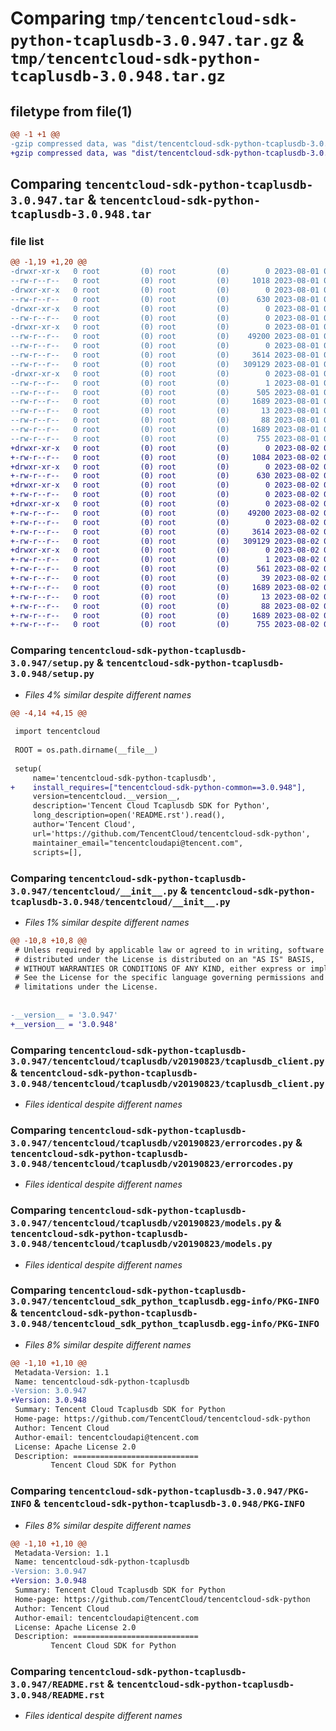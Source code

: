 # Comparing `tmp/tencentcloud-sdk-python-tcaplusdb-3.0.947.tar.gz` & `tmp/tencentcloud-sdk-python-tcaplusdb-3.0.948.tar.gz`

## filetype from file(1)

```diff
@@ -1 +1 @@
-gzip compressed data, was "dist/tencentcloud-sdk-python-tcaplusdb-3.0.947.tar", last modified: Tue Aug  1 00:56:27 2023, max compression
+gzip compressed data, was "dist/tencentcloud-sdk-python-tcaplusdb-3.0.948.tar", last modified: Wed Aug  2 00:37:53 2023, max compression
```

## Comparing `tencentcloud-sdk-python-tcaplusdb-3.0.947.tar` & `tencentcloud-sdk-python-tcaplusdb-3.0.948.tar`

### file list

```diff
@@ -1,19 +1,20 @@
-drwxr-xr-x   0 root         (0) root         (0)        0 2023-08-01 00:56:27.000000 tencentcloud-sdk-python-tcaplusdb-3.0.947/
--rw-r--r--   0 root         (0) root         (0)     1018 2023-08-01 00:56:26.000000 tencentcloud-sdk-python-tcaplusdb-3.0.947/setup.py
-drwxr-xr-x   0 root         (0) root         (0)        0 2023-08-01 00:56:27.000000 tencentcloud-sdk-python-tcaplusdb-3.0.947/tencentcloud/
--rw-r--r--   0 root         (0) root         (0)      630 2023-08-01 00:56:26.000000 tencentcloud-sdk-python-tcaplusdb-3.0.947/tencentcloud/__init__.py
-drwxr-xr-x   0 root         (0) root         (0)        0 2023-08-01 00:56:27.000000 tencentcloud-sdk-python-tcaplusdb-3.0.947/tencentcloud/tcaplusdb/
--rw-r--r--   0 root         (0) root         (0)        0 2023-08-01 00:56:26.000000 tencentcloud-sdk-python-tcaplusdb-3.0.947/tencentcloud/tcaplusdb/__init__.py
-drwxr-xr-x   0 root         (0) root         (0)        0 2023-08-01 00:56:27.000000 tencentcloud-sdk-python-tcaplusdb-3.0.947/tencentcloud/tcaplusdb/v20190823/
--rw-r--r--   0 root         (0) root         (0)    49200 2023-08-01 00:56:26.000000 tencentcloud-sdk-python-tcaplusdb-3.0.947/tencentcloud/tcaplusdb/v20190823/tcaplusdb_client.py
--rw-r--r--   0 root         (0) root         (0)        0 2023-08-01 00:56:26.000000 tencentcloud-sdk-python-tcaplusdb-3.0.947/tencentcloud/tcaplusdb/v20190823/__init__.py
--rw-r--r--   0 root         (0) root         (0)     3614 2023-08-01 00:56:26.000000 tencentcloud-sdk-python-tcaplusdb-3.0.947/tencentcloud/tcaplusdb/v20190823/errorcodes.py
--rw-r--r--   0 root         (0) root         (0)   309129 2023-08-01 00:56:26.000000 tencentcloud-sdk-python-tcaplusdb-3.0.947/tencentcloud/tcaplusdb/v20190823/models.py
-drwxr-xr-x   0 root         (0) root         (0)        0 2023-08-01 00:56:27.000000 tencentcloud-sdk-python-tcaplusdb-3.0.947/tencentcloud_sdk_python_tcaplusdb.egg-info/
--rw-r--r--   0 root         (0) root         (0)        1 2023-08-01 00:56:27.000000 tencentcloud-sdk-python-tcaplusdb-3.0.947/tencentcloud_sdk_python_tcaplusdb.egg-info/dependency_links.txt
--rw-r--r--   0 root         (0) root         (0)      505 2023-08-01 00:56:27.000000 tencentcloud-sdk-python-tcaplusdb-3.0.947/tencentcloud_sdk_python_tcaplusdb.egg-info/SOURCES.txt
--rw-r--r--   0 root         (0) root         (0)     1689 2023-08-01 00:56:27.000000 tencentcloud-sdk-python-tcaplusdb-3.0.947/tencentcloud_sdk_python_tcaplusdb.egg-info/PKG-INFO
--rw-r--r--   0 root         (0) root         (0)       13 2023-08-01 00:56:27.000000 tencentcloud-sdk-python-tcaplusdb-3.0.947/tencentcloud_sdk_python_tcaplusdb.egg-info/top_level.txt
--rw-r--r--   0 root         (0) root         (0)       88 2023-08-01 00:56:27.000000 tencentcloud-sdk-python-tcaplusdb-3.0.947/setup.cfg
--rw-r--r--   0 root         (0) root         (0)     1689 2023-08-01 00:56:27.000000 tencentcloud-sdk-python-tcaplusdb-3.0.947/PKG-INFO
--rw-r--r--   0 root         (0) root         (0)      755 2023-08-01 00:56:26.000000 tencentcloud-sdk-python-tcaplusdb-3.0.947/README.rst
+drwxr-xr-x   0 root         (0) root         (0)        0 2023-08-02 00:37:53.000000 tencentcloud-sdk-python-tcaplusdb-3.0.948/
+-rw-r--r--   0 root         (0) root         (0)     1084 2023-08-02 00:37:53.000000 tencentcloud-sdk-python-tcaplusdb-3.0.948/setup.py
+drwxr-xr-x   0 root         (0) root         (0)        0 2023-08-02 00:37:53.000000 tencentcloud-sdk-python-tcaplusdb-3.0.948/tencentcloud/
+-rw-r--r--   0 root         (0) root         (0)      630 2023-08-02 00:37:53.000000 tencentcloud-sdk-python-tcaplusdb-3.0.948/tencentcloud/__init__.py
+drwxr-xr-x   0 root         (0) root         (0)        0 2023-08-02 00:37:53.000000 tencentcloud-sdk-python-tcaplusdb-3.0.948/tencentcloud/tcaplusdb/
+-rw-r--r--   0 root         (0) root         (0)        0 2023-08-02 00:37:53.000000 tencentcloud-sdk-python-tcaplusdb-3.0.948/tencentcloud/tcaplusdb/__init__.py
+drwxr-xr-x   0 root         (0) root         (0)        0 2023-08-02 00:37:53.000000 tencentcloud-sdk-python-tcaplusdb-3.0.948/tencentcloud/tcaplusdb/v20190823/
+-rw-r--r--   0 root         (0) root         (0)    49200 2023-08-02 00:37:53.000000 tencentcloud-sdk-python-tcaplusdb-3.0.948/tencentcloud/tcaplusdb/v20190823/tcaplusdb_client.py
+-rw-r--r--   0 root         (0) root         (0)        0 2023-08-02 00:37:53.000000 tencentcloud-sdk-python-tcaplusdb-3.0.948/tencentcloud/tcaplusdb/v20190823/__init__.py
+-rw-r--r--   0 root         (0) root         (0)     3614 2023-08-02 00:37:53.000000 tencentcloud-sdk-python-tcaplusdb-3.0.948/tencentcloud/tcaplusdb/v20190823/errorcodes.py
+-rw-r--r--   0 root         (0) root         (0)   309129 2023-08-02 00:37:53.000000 tencentcloud-sdk-python-tcaplusdb-3.0.948/tencentcloud/tcaplusdb/v20190823/models.py
+drwxr-xr-x   0 root         (0) root         (0)        0 2023-08-02 00:37:53.000000 tencentcloud-sdk-python-tcaplusdb-3.0.948/tencentcloud_sdk_python_tcaplusdb.egg-info/
+-rw-r--r--   0 root         (0) root         (0)        1 2023-08-02 00:37:53.000000 tencentcloud-sdk-python-tcaplusdb-3.0.948/tencentcloud_sdk_python_tcaplusdb.egg-info/dependency_links.txt
+-rw-r--r--   0 root         (0) root         (0)      561 2023-08-02 00:37:53.000000 tencentcloud-sdk-python-tcaplusdb-3.0.948/tencentcloud_sdk_python_tcaplusdb.egg-info/SOURCES.txt
+-rw-r--r--   0 root         (0) root         (0)       39 2023-08-02 00:37:53.000000 tencentcloud-sdk-python-tcaplusdb-3.0.948/tencentcloud_sdk_python_tcaplusdb.egg-info/requires.txt
+-rw-r--r--   0 root         (0) root         (0)     1689 2023-08-02 00:37:53.000000 tencentcloud-sdk-python-tcaplusdb-3.0.948/tencentcloud_sdk_python_tcaplusdb.egg-info/PKG-INFO
+-rw-r--r--   0 root         (0) root         (0)       13 2023-08-02 00:37:53.000000 tencentcloud-sdk-python-tcaplusdb-3.0.948/tencentcloud_sdk_python_tcaplusdb.egg-info/top_level.txt
+-rw-r--r--   0 root         (0) root         (0)       88 2023-08-02 00:37:53.000000 tencentcloud-sdk-python-tcaplusdb-3.0.948/setup.cfg
+-rw-r--r--   0 root         (0) root         (0)     1689 2023-08-02 00:37:53.000000 tencentcloud-sdk-python-tcaplusdb-3.0.948/PKG-INFO
+-rw-r--r--   0 root         (0) root         (0)      755 2023-08-02 00:37:53.000000 tencentcloud-sdk-python-tcaplusdb-3.0.948/README.rst
```

### Comparing `tencentcloud-sdk-python-tcaplusdb-3.0.947/setup.py` & `tencentcloud-sdk-python-tcaplusdb-3.0.948/setup.py`

 * *Files 4% similar despite different names*

```diff
@@ -4,14 +4,15 @@
 
 import tencentcloud
 
 ROOT = os.path.dirname(__file__)
 
 setup(
     name='tencentcloud-sdk-python-tcaplusdb',
+    install_requires=["tencentcloud-sdk-python-common==3.0.948"],
     version=tencentcloud.__version__,
     description='Tencent Cloud Tcaplusdb SDK for Python',
     long_description=open('README.rst').read(),
     author='Tencent Cloud',
     url='https://github.com/TencentCloud/tencentcloud-sdk-python',
     maintainer_email="tencentcloudapi@tencent.com",
     scripts=[],
```

### Comparing `tencentcloud-sdk-python-tcaplusdb-3.0.947/tencentcloud/__init__.py` & `tencentcloud-sdk-python-tcaplusdb-3.0.948/tencentcloud/__init__.py`

 * *Files 1% similar despite different names*

```diff
@@ -10,8 +10,8 @@
 # Unless required by applicable law or agreed to in writing, software
 # distributed under the License is distributed on an "AS IS" BASIS,
 # WITHOUT WARRANTIES OR CONDITIONS OF ANY KIND, either express or implied.
 # See the License for the specific language governing permissions and
 # limitations under the License.
 
 
-__version__ = '3.0.947'
+__version__ = '3.0.948'
```

### Comparing `tencentcloud-sdk-python-tcaplusdb-3.0.947/tencentcloud/tcaplusdb/v20190823/tcaplusdb_client.py` & `tencentcloud-sdk-python-tcaplusdb-3.0.948/tencentcloud/tcaplusdb/v20190823/tcaplusdb_client.py`

 * *Files identical despite different names*

### Comparing `tencentcloud-sdk-python-tcaplusdb-3.0.947/tencentcloud/tcaplusdb/v20190823/errorcodes.py` & `tencentcloud-sdk-python-tcaplusdb-3.0.948/tencentcloud/tcaplusdb/v20190823/errorcodes.py`

 * *Files identical despite different names*

### Comparing `tencentcloud-sdk-python-tcaplusdb-3.0.947/tencentcloud/tcaplusdb/v20190823/models.py` & `tencentcloud-sdk-python-tcaplusdb-3.0.948/tencentcloud/tcaplusdb/v20190823/models.py`

 * *Files identical despite different names*

### Comparing `tencentcloud-sdk-python-tcaplusdb-3.0.947/tencentcloud_sdk_python_tcaplusdb.egg-info/PKG-INFO` & `tencentcloud-sdk-python-tcaplusdb-3.0.948/tencentcloud_sdk_python_tcaplusdb.egg-info/PKG-INFO`

 * *Files 8% similar despite different names*

```diff
@@ -1,10 +1,10 @@
 Metadata-Version: 1.1
 Name: tencentcloud-sdk-python-tcaplusdb
-Version: 3.0.947
+Version: 3.0.948
 Summary: Tencent Cloud Tcaplusdb SDK for Python
 Home-page: https://github.com/TencentCloud/tencentcloud-sdk-python
 Author: Tencent Cloud
 Author-email: tencentcloudapi@tencent.com
 License: Apache License 2.0
 Description: ============================
         Tencent Cloud SDK for Python
```

### Comparing `tencentcloud-sdk-python-tcaplusdb-3.0.947/PKG-INFO` & `tencentcloud-sdk-python-tcaplusdb-3.0.948/PKG-INFO`

 * *Files 8% similar despite different names*

```diff
@@ -1,10 +1,10 @@
 Metadata-Version: 1.1
 Name: tencentcloud-sdk-python-tcaplusdb
-Version: 3.0.947
+Version: 3.0.948
 Summary: Tencent Cloud Tcaplusdb SDK for Python
 Home-page: https://github.com/TencentCloud/tencentcloud-sdk-python
 Author: Tencent Cloud
 Author-email: tencentcloudapi@tencent.com
 License: Apache License 2.0
 Description: ============================
         Tencent Cloud SDK for Python
```

### Comparing `tencentcloud-sdk-python-tcaplusdb-3.0.947/README.rst` & `tencentcloud-sdk-python-tcaplusdb-3.0.948/README.rst`

 * *Files identical despite different names*

